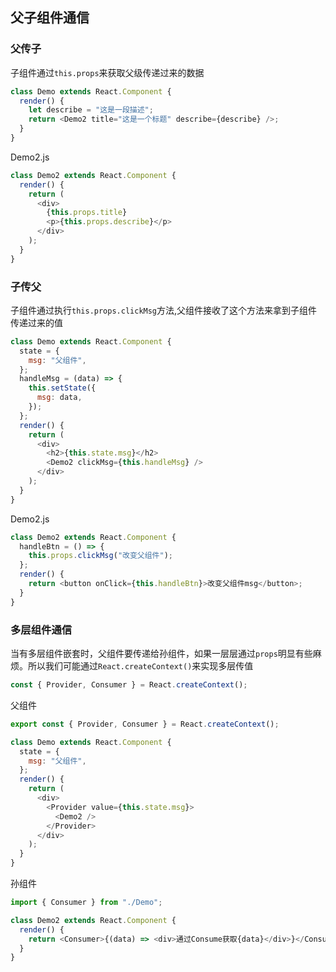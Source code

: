 ## 父子组件通信    
### 父传子
子组件通过`this.props`来获取父级传递过来的数据
```js
class Demo extends React.Component {
  render() {
    let describe = "这是一段描述";
    return <Demo2 title="这是一个标题" describe={describe} />;
  }
}
```
Demo2.js
```js
class Demo2 extends React.Component {
  render() {
    return (
      <div>
        {this.props.title}
        <p>{this.props.describe}</p>
      </div>
    );
  }
}
```
### 子传父
子组件通过执行`this.props.clickMsg`方法,父组件接收了这个方法来拿到子组件传递过来的值
```js
class Demo extends React.Component {
  state = {
    msg: "父组件",
  };
  handleMsg = (data) => {
    this.setState({
      msg: data,
    });
  };
  render() {
    return (
      <div>
        <h2>{this.state.msg}</h2>
        <Demo2 clickMsg={this.handleMsg} />
      </div>
    );
  }
}
```
Demo2.js
```js
class Demo2 extends React.Component {
  handleBtn = () => {
    this.props.clickMsg("改变父组件");
  };
  render() {
    return <button onClick={this.handleBtn}>改变父组件msg</button>;
  }
}
```
### 多层组件通信
当有多层组件嵌套时，父组件要传递给孙组件，如果一层层通过`props`明显有些麻烦。所以我们可能通过`React.createContext()`来实现多层传值
```js
const { Provider, Consumer } = React.createContext();
```
父组件   
```js
export const { Provider, Consumer } = React.createContext();

class Demo extends React.Component {
  state = {
    msg: "父组件",
  };
  render() {
    return (
      <div>
        <Provider value={this.state.msg}>
          <Demo2 />
        </Provider>
      </div>
    );
  }
}
```
孙组件
```js
import { Consumer } from "./Demo";

class Demo2 extends React.Component {
  render() {
    return <Consumer>{(data) => <div>通过Consume获取{data}</div>}</Consumer>;
  }
}
```
